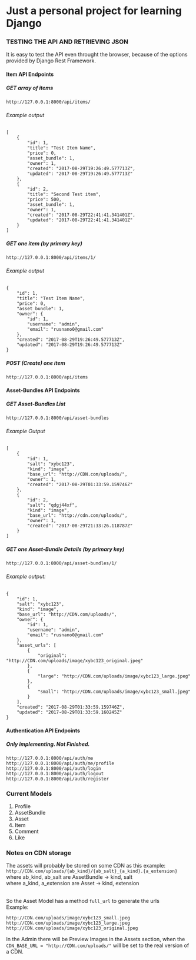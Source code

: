 # Just a personal project for learning Django

### TESTING THE API AND RETRIEVING JSON
It is easy to test the API even throught the browser, because of the options
provided by Django Rest Framework.
#### Item API Endpoints
##### GET array of items
```
http://127.0.0.1:8000/api/items/
```
###### Example output
```
[
    {
        "id": 1,
        "title": "Test Item Name",
        "price": 0,
        "asset_bundle": 1,
        "owner": 1,
        "created": "2017-08-29T19:26:49.577713Z",
        "updated": "2017-08-29T19:26:49.577713Z"
    },
    {
        "id": 2,
        "title": "Second Test item",
        "price": 500,
        "asset_bundle": 1,
        "owner": 1,
        "created": "2017-08-29T22:41:41.341401Z",
        "updated": "2017-08-29T22:41:41.341401Z"
    }
]
```
##### GET one item (by primary key)
```
http://127.0.0.1:8000/api/items/1/
```
###### Example output
```
{
    "id": 1,
    "title": "Test Item Name",
    "price": 0,
    "asset_bundle": 1,
    "owner": {
        "id": 1,
        "username": "admin",
        "email": "rusnano0@gmail.com"
    },
    "created": "2017-08-29T19:26:49.577713Z",
    "updated": "2017-08-29T19:26:49.577713Z"
}
```
##### POST (Create) one item
```
http://127.0.0.1:8000/api/items
```
#### Asset-Bundles API Endpoints
##### GET Asset-Bundles List 
```
http://127.0.0.1:8000/api/asset-bundles
```
###### Example Output
```
[
    {
        "id": 1,
        "salt": "xybc123",
        "kind": "image",
        "base_url": "http://CDN.com/uploads/",
        "owner": 1,
        "created": "2017-08-29T01:33:59.159746Z"
    },
    {
        "id": 2,
        "salt": "qdgj44xf",
        "kind": "image",
        "base_url": "http://cdn.com/uploads/",
        "owner": 1,
        "created": "2017-08-29T21:33:26.118787Z"
    }
]
```
##### GET one Asset-Bundle Details (by primary key)
```
http://127.0.0.1:8000/api/asset-bundles/1/
```
###### Example output:
```
{
    "id": 1,
    "salt": "xybc123",
    "kind": "image",
    "base_url": "http://CDN.com/uploads/",
    "owner": {
        "id": 1,
        "username": "admin",
        "email": "rusnano0@gmail.com"
    },
    "asset_urls": [
        {
            "original": "http://CDN.com/uploads/image/xybc123_original.jpeg"
        },
        {
            "large": "http://CDN.com/uploads/image/xybc123_large.jpeg"
        },
        {
            "small": "http://CDN.com/uploads/image/xybc123_small.jpeg"
        }
    ],
    "created": "2017-08-29T01:33:59.159746Z",
    "updated": "2017-08-29T01:33:59.160245Z"
}
```
#### Authentication API Endpoints
##### Only implementing. Not Finished.
```
http://127.0.0.1:8000/api/auth/me
http://127.0.0.1:8000/api/auth/me/profile
http://127.0.0.1:8000/api/auth/login
http://127.0.0.1:8000/api/auth/logout
http://127.0.0.1:8000/api/auth/register
```

### Current Models
1. Profile
2. AssetBundle
3. Asset
4. Item
5. Comment
6. Like

### Notes on CDN storage
The assets will probably be stored on some CDN as this example:<br />
```http://CDN.com/uploads/{ab_kind}/{ab_salt}_{a_kind}.{a_extension}```<br />
where ab_kind, ab_salt are AssetBundle -> kind, salt<br />
where a_kind, a_extension are Asset -> kind, extension
<br /><br />

So the Asset Model has a method ```full_url``` to generate the urls<br />
Example: 
```
http://CDN.com/uploads/image/xybc123_small.jpeg
http://CDN.com/uploads/image/xybc123_large.jpeg
http://CDN.com/uploads/image/xybc123_original.jpeg
```

In the Admin there will be Preview Images in the Assets section, when the
```CDN_BASE_URL = "http://CDN.com/uploads/"``` will be set to the real version of a CDN.
